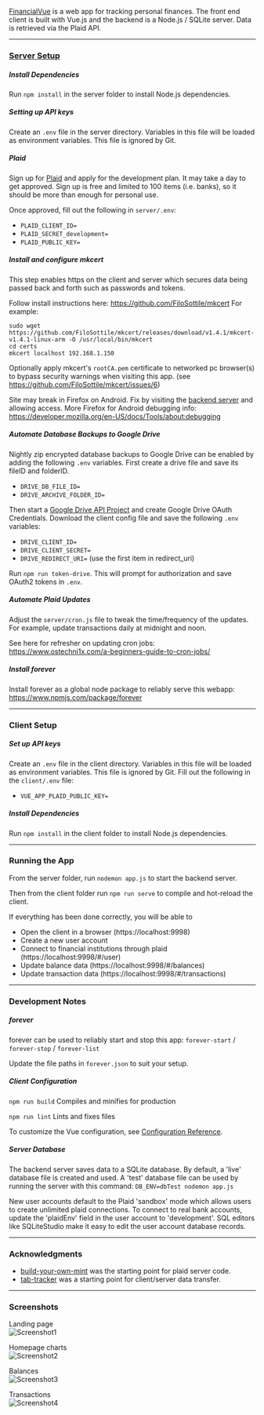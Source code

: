 [FinancialVue](https://github.com/blairun/FinancialVue) is a web app for tracking personal finances. The front end client is built with Vue.js and the backend is a Node.js / SQLite server. Data is retrieved via the Plaid API.

---

### <a href="https://192.168.1.150:9990" target="_blank">Server Setup</a>

##### Install Dependencies

Run `npm install` in the server folder to install Node.js dependencies.

##### Setting up API keys

Create an `.env` file in the server directory. Variables in this file will be loaded as environment variables. This file is ignored by Git.

##### Plaid

Sign up for [Plaid](https://plaid.com/) and apply for the development plan. It may take a day to get approved. Sign up is free and limited to 100 items (i.e. banks), so it should be more than enough for personal use.

Once approved, fill out the following in `server/.env`:

- `PLAID_CLIENT_ID=`
- `PLAID_SECRET_development=`
- `PLAID_PUBLIC_KEY=`

##### Install and configure mkcert

This step enables https on the client and server which secures data being passed back and forth such as passwords and tokens.

Follow install instructions here: https://github.com/FiloSottile/mkcert
For example:

```
sudo wget https://github.com/FiloSottile/mkcert/releases/download/v1.4.1/mkcert-v1.4.1-linux-arm -O /usr/local/bin/mkcert
cd certs
mkcert localhost 192.168.1.150
```

Optionally apply mkcert's `rootCA.pem` certificate to networked pc browser(s) to bypass security warnings when visiting this app. (see https://github.com/FiloSottile/mkcert/issues/6)

Site may break in Firefox on Android. Fix by visiting the <a href="https://192.168.1.150:9990" target="_blank">backend server</a> and allowing access.
More Firefox for Android debugging info: https://developer.mozilla.org/en-US/docs/Tools/about:debugging

##### Automate Database Backups to Google Drive

Nightly zip encrypted database backups to Google Drive can be enabled by adding the following `.env` variables. First create a drive file and save its fileID and folderID.

- `DRIVE_DB_FILE_ID=`
- `DRIVE_ARCHIVE_FOLDER_ID=`

Then start a [Google Drive API Project](https://developers.google.com/drive/api/v3/quickstart/nodejs) and create Google Drive OAuth Credentials. Download the client config file and save the following `.env` variables:

- `DRIVE_CLIENT_ID=`
- `DRIVE_CLIENT_SECRET=`
- `DRIVE_REDIRECT_URI=` (use the first item in redirect_uri)

Run `npm run token-drive`. This will prompt for authorization and save OAuth2 tokens in `.env`.

##### Automate Plaid Updates

Adjust the `server/cron.js` file to tweak the time/frequency of the updates. For example, update transactions daily at midnight and noon.

See here for refresher on updating cron jobs: https://www.ostechni1x.com/a-beginners-guide-to-cron-jobs/

##### Install forever

Install forever as a global node package to reliably serve this webapp: https://www.npmjs.com/package/forever

---

### Client Setup

##### Set up API keys

Create an `.env` file in the client directory. Variables in this file will be loaded as environment variables. This file is ignored by Git. Fill out the following in the `client/.env` file:

- `VUE_APP_PLAID_PUBLIC_KEY=`

##### Install Dependencies

Run `npm install` in the client folder to install Node.js dependencies.

---

### Running the App

From the server folder, run `nodemon app.js` to start the backend server.

Then from the client folder run `npm run serve` to compile and hot-reload the client.

If everything has been done correctly, you will be able to

- Open the client in a browser (https://localhost:9998)
- Create a new user account
- Connect to financial institutions through plaid (https://localhost:9998/#/user)
- Update balance data (https://localhost:9998/#/balances)
- Update transaction data (https://localhost:9998/#/transactions)

---

### Development Notes

##### forever

forever can be used to reliably start and stop this app: `forever-start` / `forever-stop` / `forever-list`

Update the file paths in `forever.json` to suit your setup.

##### Client Configuration

`npm run build` Compiles and minifies for production

`npm run lint` Lints and fixes files

To customize the Vue configuration, see [Configuration Reference](https://cli.vuejs.org/config/).

##### Server Database

The backend server saves data to a SQLite database. By default, a 'live' database file is created and used.
A 'test' database file can be used by running the server with this command: `DB_ENV=dbTest nodemon app.js`

New user accounts default to the Plaid 'sandbox' mode which allows users to create unlimited plaid connections. To connect to real bank accounts, update the 'plaidEnv' field in the user account to 'development'. SQL editors like SQLiteStudio make it easy to edit the user account database records.

---

### Acknowledgments

- [build-your-own-mint](https://github.com/yyx990803/build-your-own-mint) was the starting point for plaid server code.
- [tab-tracker](https://github.com/codyseibert/tab-tracker) was a starting point for client/server data transfer.

---

### Screenshots

Landing page<br>
![Screenshot1](https://raw.githubusercontent.com/blairun/FinancialVue/master/public/ScreenShot1.png)

Homepage charts<br>
![Screenshot2](https://raw.githubusercontent.com/blairun/FinancialVue/master/public/ScreenShot9.png)

Balances<br>
![Screenshot3](https://raw.githubusercontent.com/blairun/FinancialVue/master/public/ScreenShot6.png)

Transactions<br>
![Screenshot4](https://raw.githubusercontent.com/blairun/FinancialVue/master/public/ScreenShot5.png)
